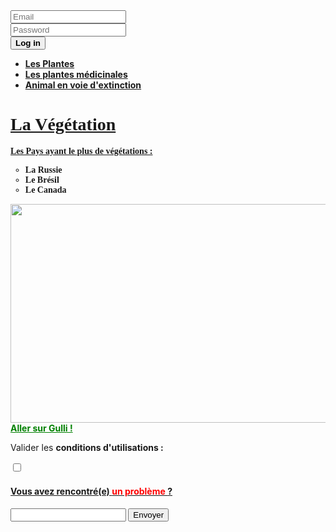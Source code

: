 <!DOCTYPE html>
<html>
 <head>
 </head>
  <body>
  <body background="https://wallpapercave.com/wp/wp2722874.jpg">
    <input placeholder="Email"><br>
    <input type="password"
    placeholder="Password"><br>
    <button><strong>Log in</strong></button>
    <ul>
     <li><strong><a href="/me.html" class="pla">Les Plantes</a></strong></li>
     <li><strong><a href="medicinal.html" class="med">Les plantes médicinales</a></strong></li>
     <li><strong><a href="dispa.html" class="biod">Animal en voie d'extinction</a></strong></li>
    </ul>
    <font face="Castellar"><h1><u>La Végétation</u></h1></font>
    <font face="algerian">
    <p><u><strong>Les Pays ayant le plus de végétations : </u></p>
    <ul style="list-style-type: circle">
    <li>La Russie</li>
    <li>Le Brésil</li>
    <li>Le Canada</li>
    </ul></font></strong></p>
       <img src="https://fr.davidsuzuki.org/wp-content/uploads/sites/3/2013/05/connecter-nature.jpg"width="850" height="350">
       <br>
       <a style="color: Green;"href='https://replay.gulli.fr/'><strong>Aller sur Gulli !</strong></a>
       <p>Valider les <strong>conditions d'utilisations :</strong></p>
       <input type="checkbox">
       <h4><u>Vous avez rencontré(e) <span style="color: red;">un problème </span>?</strong></u><h4>
       <input>
       <button>Envoyer</button> 
      </p>
   </body>
 </html>
